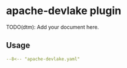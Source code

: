 # apache-devlake plugin

TODO(dtm): Add your document here.

## Usage

``` yaml
--8<-- "apache-devlake.yaml"
```
